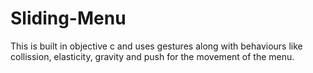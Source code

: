 # Sliding-Menu

This is built in objective c  and uses gestures along with behaviours like collission, elasticity, gravity and push for the movement of the menu.
